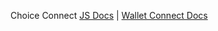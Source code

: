 Choice Connect 
[JS Docs](https://developer.algorand.org/docs/sdks/javascript/) | 
[Wallet Connect Docs](https://developer.algorand.org/docs/get-details/walletconnect/)
